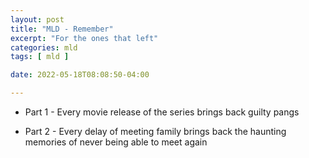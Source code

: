 ```yaml
---
layout: post
title: "MLD - Remember"
excerpt: "For the ones that left"
categories: mld
tags: [ mld ]

date: 2022-05-18T08:08:50-04:00

---
```


* Part 1 - Every movie release of the series brings back guilty pangs

* Part 2 - Every delay of meeting family brings back the haunting memories of never being able to meet again
